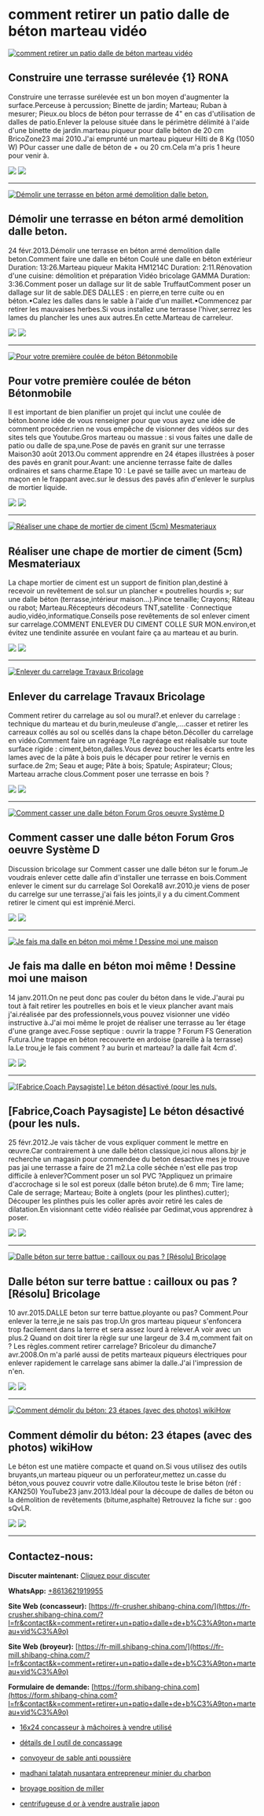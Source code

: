 # comment retirer un patio dalle de béton marteau vidéo

<a href="https://swt.shibang-china.com/?l=fr&img&k=comment+retirer+un+patio+dalle+de+b%C3%A9ton+marteau+vid%C3%A9o" target="_blank">![comment retirer un patio dalle de béton marteau vidéo](http://static.shibang-china.com/all-800x300/710.jpg)</a>

## Construire une terrasse surélevée {1} RONA
Construire une terrasse surélevée est un bon moyen d&#39;augmenter la surface.Perceuse à percussion; Binette de jardin; Marteau; Ruban à mesurer; Pieux.ou blocs de béton pour terrasse de 4&quot; en cas d&#39;utilisation de dalles de patio.Enlever la pelouse située dans le périmètre délimité à l&#39;aide d&#39;une binette de jardin.marteau piqueur pour dalle béton de 20 cm BricoZone23 mai 2010.J&#39;ai emprunté un marteau piqueur Hilti de 8 Kg (1050 W) POur casser une dalle de béton de + ou 20 cm.Cela m&#39;a pris 1 heure pour venir à.


<a href="https://whatsapp.shibangsoft.com/WhatsApp.php" target="_blank" title="WhatsApp">![](http://static.shibang-china.com/icon/whatsapp.png)</a> <a href="https://swt.shibang-china.com/?l=fr&icon&k=comment+retirer+un+patio+dalle+de+b%C3%A9ton+marteau+vid%C3%A9o" target="_blank">![](http://static.shibang-china.com/icon/chat-fr.png)</a>

---

<a href="https://swt.shibang-china.com/?l=fr&img&k=comment+retirer+un+patio+dalle+de+b%C3%A9ton+marteau+vid%C3%A9o" target="_blank">![Démolir une terrasse en béton armé demolition dalle beton.](http://static.shibang-china.com/all-800x300/1298.jpg)</a>

## Démolir une terrasse en béton armé demolition dalle beton.
24 févr.2013.Démolir une terrasse en béton armé demolition dalle beton.Comment faire une dalle en béton Coulé une dalle en béton extérieur Duration: 13:26.Marteau piqueur Makita HM1214C Duration: 2:11.Rénovation d&#39;une cuisine: démolition et préparation Vidéo bricolage GAMMA Duration: 3:36.Comment poser un dallage sur lit de sable TruffautComment poser un dallage sur lit de sable.DES DALLES : en pierre,en terre cuite ou en béton.•Calez les dalles dans le sable à l&#39;aide d&#39;un maillet.•Commencez par retirer les mauvaises herbes.Si vous installez une terrasse l&#39;hiver,serrez les lames du plancher les unes aux autres.En cette.Marteau de carreleur.


<a href="https://whatsapp.shibangsoft.com/WhatsApp.php" target="_blank" title="WhatsApp">![](http://static.shibang-china.com/icon/whatsapp.png)</a> <a href="https://swt.shibang-china.com/?l=fr&icon&k=comment+retirer+un+patio+dalle+de+b%C3%A9ton+marteau+vid%C3%A9o" target="_blank">![](http://static.shibang-china.com/icon/chat-fr.png)</a>

---

<a href="https://swt.shibang-china.com/?l=fr&img&k=comment+retirer+un+patio+dalle+de+b%C3%A9ton+marteau+vid%C3%A9o" target="_blank">![Pour votre première coulée de béton Bétonmobile](http://static.shibang-china.com/all-800x300/175.jpg)</a>

## Pour votre première coulée de béton Bétonmobile
Il est important de bien planifier un projet qui inclut une coulée de béton.bonne idée de vous renseigner pour que vous ayez une idée de comment procéder.rien ne vous empêche de visionner des vidéos sur des sites tels que Youtube.Gros marteau ou massue : si vous faites une dalle de patio ou dalle de spa,une.Pose de pavés en granit sur une terrasse Maison30 août 2013.Ou comment apprendre en 24 étapes illustrées à poser des pavés en granit pour.Avant: une ancienne terrasse faite de dalles ordinaires et sans charme.Etape 10 : Le pavé se taille avec un marteau de maçon en le frappant avec.sur le dessus des pavés afin d&#39;enlever le surplus de mortier liquide.


<a href="https://whatsapp.shibangsoft.com/WhatsApp.php" target="_blank" title="WhatsApp">![](http://static.shibang-china.com/icon/whatsapp.png)</a> <a href="https://swt.shibang-china.com/?l=fr&icon&k=comment+retirer+un+patio+dalle+de+b%C3%A9ton+marteau+vid%C3%A9o" target="_blank">![](http://static.shibang-china.com/icon/chat-fr.png)</a>

---

<a href="https://swt.shibang-china.com/?l=fr&img&k=comment+retirer+un+patio+dalle+de+b%C3%A9ton+marteau+vid%C3%A9o" target="_blank">![Réaliser une chape de mortier de ciment (5cm) Mesmateriaux](http://static.shibang-china.com/all-800x300/1370.jpg)</a>

## Réaliser une chape de mortier de ciment (5cm) Mesmateriaux
La chape mortier de ciment est un support de finition plan,destiné à recevoir un revêtement de sol.sur un plancher « poutrelles hourdis »; sur une dalle béton (terrasse,intérieur maison…).Pince tenaille; Crayons; Râteau ou rabot; Marteau.Récepteurs décodeurs TNT,satellite &middot; Connectique audio,vidéo,informatique.Conseils pose revêtements de sol enlever ciment sur carrelage.COMMENT ENLEVER DU CIMENT COLLE SUR MON.environ,et évitez une tendinite assurée en voulant faire ça au marteau et au burin.


<a href="https://whatsapp.shibangsoft.com/WhatsApp.php" target="_blank" title="WhatsApp">![](http://static.shibang-china.com/icon/whatsapp.png)</a> <a href="https://swt.shibang-china.com/?l=fr&icon&k=comment+retirer+un+patio+dalle+de+b%C3%A9ton+marteau+vid%C3%A9o" target="_blank">![](http://static.shibang-china.com/icon/chat-fr.png)</a>

---

<a href="https://swt.shibang-china.com/?l=fr&img&k=comment+retirer+un+patio+dalle+de+b%C3%A9ton+marteau+vid%C3%A9o" target="_blank">![Enlever du carrelage Travaux Bricolage](http://static.shibang-china.com/all-800x300/1231.jpg)</a>

## Enlever du carrelage Travaux Bricolage
Comment retirer du carrelage au sol ou mural?.et enlever du carrelage : technique du marteau et du burin,meuleuse d&#39;angle,….casser et retirer les carreaux collés au sol ou scellés dans la chape béton.Décoller du carrelage en vidéo.Comment faire un ragréage ?Le ragréage est réalisable sur toute surface rigide : ciment,béton,dalles.Vous devez boucher les écarts entre les lames avec de la pâte à bois puis le décaper pour retirer le vernis en surface.de 2m; Seau et auge; Pâte à bois; Spatule; Aspirateur; Clous; Marteau arrache clous.Comment poser une terrasse en bois ?


<a href="https://whatsapp.shibangsoft.com/WhatsApp.php" target="_blank" title="WhatsApp">![](http://static.shibang-china.com/icon/whatsapp.png)</a> <a href="https://swt.shibang-china.com/?l=fr&icon&k=comment+retirer+un+patio+dalle+de+b%C3%A9ton+marteau+vid%C3%A9o" target="_blank">![](http://static.shibang-china.com/icon/chat-fr.png)</a>

---

<a href="https://swt.shibang-china.com/?l=fr&img&k=comment+retirer+un+patio+dalle+de+b%C3%A9ton+marteau+vid%C3%A9o" target="_blank">![Comment casser une dalle béton Forum Gros oeuvre Système D](http://static.shibang-china.com/all-800x300/183.jpg)</a>

## Comment casser une dalle béton Forum Gros oeuvre Système D
Discussion bricolage sur Comment casser une dalle béton sur le forum.Je voudrais enlever cette dalle afin d&#39;installer une terrasse en bois.Comment enlever le ciment sur du carrelage Sol Ooreka18 avr.2010.je viens de poser du carrelge sur une terrasse,j&#39;ai fais les joints,il y a du ciment.Comment retirer le ciment qui est imprénié.Merci.


<a href="https://whatsapp.shibangsoft.com/WhatsApp.php" target="_blank" title="WhatsApp">![](http://static.shibang-china.com/icon/whatsapp.png)</a> <a href="https://swt.shibang-china.com/?l=fr&icon&k=comment+retirer+un+patio+dalle+de+b%C3%A9ton+marteau+vid%C3%A9o" target="_blank">![](http://static.shibang-china.com/icon/chat-fr.png)</a>

---

<a href="https://swt.shibang-china.com/?l=fr&img&k=comment+retirer+un+patio+dalle+de+b%C3%A9ton+marteau+vid%C3%A9o" target="_blank">![Je fais ma dalle en béton moi même ! Dessine moi une maison](http://static.shibang-china.com/all-800x300/596.jpg)</a>

## Je fais ma dalle en béton moi même ! Dessine moi une maison
14 janv.2011.On ne peut donc pas couler du béton dans le vide.J&#39;aurai pu tout à fait retirer les poutrelles en bois et le vieux plancher avant mais j&#39;ai.réalisée par des professionnels,vous pouvez visionner une vidéo instructive à.J&#39;ai moi même le projet de réaliser une terrasse au 1er étage d&#39;une grange avec.Fosse septique : ouvrir la trappe ? Forum FS Generation Futura.Une trappe en béton recouverte en ardoise (pareille à la terrasse) la.Le trou,je le fais comment ? au burin et marteau? la dalle fait 4cm d&#39;.


<a href="https://whatsapp.shibangsoft.com/WhatsApp.php" target="_blank" title="WhatsApp">![](http://static.shibang-china.com/icon/whatsapp.png)</a> <a href="https://swt.shibang-china.com/?l=fr&icon&k=comment+retirer+un+patio+dalle+de+b%C3%A9ton+marteau+vid%C3%A9o" target="_blank">![](http://static.shibang-china.com/icon/chat-fr.png)</a>

---

<a href="https://swt.shibang-china.com/?l=fr&img&k=comment+retirer+un+patio+dalle+de+b%C3%A9ton+marteau+vid%C3%A9o" target="_blank">![[Fabrice,Coach Paysagiste] Le béton désactivé (pour les nuls.](http://static.shibang-china.com/all-800x300/258.jpg)</a>

## [Fabrice,Coach Paysagiste] Le béton désactivé (pour les nuls.
25 févr.2012.Je vais tâcher de vous expliquer comment le mettre en œuvre.Car contrairement à une dalle béton classique,ici nous allons.bjr je recherche un magasin pour commendee du beton desactive mes je trouve pas jai une terrasse a faire de 21 m2.La colle séchée n&#39;est elle pas trop difficile à enlever?Comment poser un sol PVC ?Appliquez un primaire d&#39;accrochage si le sol est poreux (dalle béton brute).de 6 mm; Tire lame; Cale de serrage; Marteau; Boite à onglets (pour les plinthes).cutter); Découper les plinthes puis les coller après avoir retiré les cales de dilatation.En visionnant cette vidéo réalisée par Gedimat,vous apprendrez à poser.


<a href="https://whatsapp.shibangsoft.com/WhatsApp.php" target="_blank" title="WhatsApp">![](http://static.shibang-china.com/icon/whatsapp.png)</a> <a href="https://swt.shibang-china.com/?l=fr&icon&k=comment+retirer+un+patio+dalle+de+b%C3%A9ton+marteau+vid%C3%A9o" target="_blank">![](http://static.shibang-china.com/icon/chat-fr.png)</a>

---

<a href="https://swt.shibang-china.com/?l=fr&img&k=comment+retirer+un+patio+dalle+de+b%C3%A9ton+marteau+vid%C3%A9o" target="_blank">![Dalle béton sur terre battue : cailloux ou pas ? [Résolu] Bricolage](http://static.shibang-china.com/all-800x300/245.jpg)</a>

## Dalle béton sur terre battue : cailloux ou pas ? [Résolu] Bricolage
10 avr.2015.DALLE beton sur terre battue.ployante ou pas? Comment.Pour enlever la terre,je ne sais pas trop.Un gros marteau piqueur s&#39;enfoncera trop facilement dans la terre et sera assez lourd à relever.A voir avec un plus.2 Quand on doit tirer la règle sur une largeur de 3.4 m,comment fait on ? Les règles.comment retirer carrelage? Bricoleur du dimanche7 avr.2008.On m&#39;a parlé aussi de petits marteaux piqueurs électriques pour enlever rapidement le carrelage sans abimer la dalle.J&#39;ai l&#39;impression de n&#39;en.


<a href="https://whatsapp.shibangsoft.com/WhatsApp.php" target="_blank" title="WhatsApp">![](http://static.shibang-china.com/icon/whatsapp.png)</a> <a href="https://swt.shibang-china.com/?l=fr&icon&k=comment+retirer+un+patio+dalle+de+b%C3%A9ton+marteau+vid%C3%A9o" target="_blank">![](http://static.shibang-china.com/icon/chat-fr.png)</a>

---

<a href="https://swt.shibang-china.com/?l=fr&img&k=comment+retirer+un+patio+dalle+de+b%C3%A9ton+marteau+vid%C3%A9o" target="_blank">![Comment démolir du béton: 23 étapes (avec des photos) wikiHow](http://static.shibang-china.com/all-800x300/798.jpg)</a>

## Comment démolir du béton: 23 étapes (avec des photos) wikiHow
Le béton est une matière compacte et quand on.Si vous utilisez des outils bruyants,un marteau piqueur ou un perforateur,mettez un.casse du béton,vous pouvez couvrir votre dalle.Kiloutou teste le brise béton (réf : KAN250) YouTube23 janv.2013.Idéal pour la découpe de dalles de béton ou la démolition de revêtements (bitume,asphalte) Retrouvez la fiche sur : goo sQvLR.


<a href="https://whatsapp.shibangsoft.com/WhatsApp.php" target="_blank" title="WhatsApp">![](http://static.shibang-china.com/icon/whatsapp.png)</a> <a href="https://swt.shibang-china.com/?l=fr&icon&k=comment+retirer+un+patio+dalle+de+b%C3%A9ton+marteau+vid%C3%A9o" target="_blank">![](http://static.shibang-china.com/icon/chat-fr.png)</a>

---
## Contactez-nous:

**Discuter maintenant:** [Cliquez pour discuter](https://swt.shibang-china.com?l=fr&contact&k=comment+retirer+un+patio+dalle+de+b%C3%A9ton+marteau+vid%C3%A9o)

**WhatsApp:**  [+8613621919955](https://whatsapp.shibangsoft.com/WhatsApp.php)

**Site Web (concasseur):** [https://fr-crusher.shibang-china.com/](https://fr-crusher.shibang-china.com/?l=fr&contact&k=comment+retirer+un+patio+dalle+de+b%C3%A9ton+marteau+vid%C3%A9o)

**Site Web (broyeur):** [https://fr-mill.shibang-china.com/](https://fr-mill.shibang-china.com/?l=fr&contact&k=comment+retirer+un+patio+dalle+de+b%C3%A9ton+marteau+vid%C3%A9o)

**Formulaire de demande:** [https://form.shibang-china.com](https://form.shibang-china.com?l=fr&contact&k=comment+retirer+un+patio+dalle+de+b%C3%A9ton+marteau+vid%C3%A9o)

* [16x24 concasseur à mâchoires à vendre utilisé](../52/16x24%20concasseur%20%C3%A0%20m%C3%A2choires%20%C3%A0%20vendre%20utilis%C3%A9.md)

* [détails de l outil de concassage](../45/d%C3%A9tails%20de%20l%20outil%20de%20concassage.md)

* [convoyeur de sable anti poussière](../48/convoyeur%20de%20sable%20anti%20poussi%C3%A8re.md)

* [madhani talatah nusantara entrepreneur minier du charbon](../46/madhani%20talatah%20nusantara%20entrepreneur%20minier%20du%20charbon.md)

* [broyage position de miller](../50/broyage%20position%20de%20miller.md)

* [centrifugeuse d or à vendre australie japon](../45/centrifugeuse%20d%20or%20%C3%A0%20vendre%20australie%20japon.md)